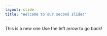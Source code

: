 ```yaml
---
layout: slide
title: "Welcome to our second slide!"
---
```

This is a new one
Use the left arrow to go back!
